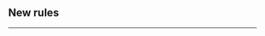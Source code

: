 ## New rules
* * *

<!--
## Performance dashboard
* * *
In 5 minutes you can have your own performance dashboard up and running using our
[Docker images](https://registry.hub.docker.com/repos/sitespeedio/). You can test your production, stage or developing environment and it is super easy! Checkout the [video]() or read the [documentation](/documentation/#performance-dashboard).

[![A web performance dashboard](/img/dashboard.jpg)](/img/dashboard.jpg)
{: .img-thumbnail}

-->
